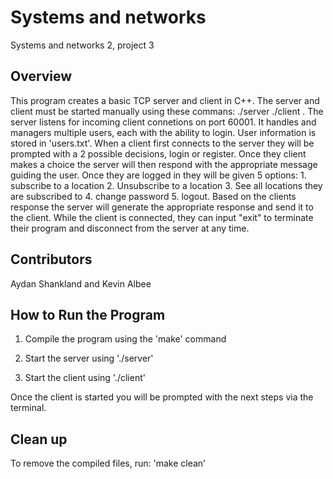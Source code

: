 # Systems and networks 
Systems and networks 2, project 3

## Overview 
This program creates a basic TCP server and client in C++. The server and client must be started manually using these commans: ./server ./client . The server listens for incoming client connetions on port 60001. It handles and managers multiple users, each with the ability to login. User information is stored in 'users.txt'. When a client first connects to the server they will be prompted with a 2 possible decisions, login or register. Once they client makes a choice the server will then respond with the appropriate message guiding the user. Once they are logged in they will be given 5 options: 1. subscribe to a location 2. Unsubscribe to a location 3. See all locations they are subscribed to 4. change password 5. logout. Based on the clients response the server will generate the appropriate response and send it to the client. While the client is connected, they can input "exit" to terminate their program and disconnect from the server at any time.

## Contributors
Aydan Shankland and Kevin Albee

## How to Run the Program
1. Compile the program using the 'make' command

2. Start the server using './server'

3. Start the client using './client'

Once the client is started you will be prompted with the next steps via the terminal.

## Clean up
To remove the compiled files, run: 'make clean'


